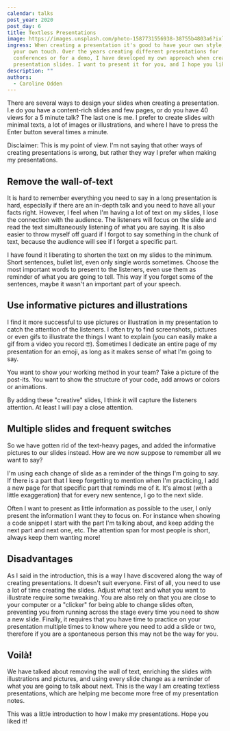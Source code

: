 ```yaml
---
calendar: talks
post_year: 2020
post_day: 6
title: Textless Presentations
image: https://images.unsplash.com/photo-1587731556938-38755b4803a6?ixlib=rb-1.2.1&ixid=eyJhcHBfaWQiOjEyMDd9&auto=format&fit=crop&w=2714&q=80
ingress: When creating a presentation it's good to have your own style, adding
  your own touch. Over the years creating different presentations for
  conferences or for a demo, I have developed my own approach when creating
  presentation slides. I want to present it for you, and I hope you like it!
description: ""
authors:
  - Caroline Odden
---
```

There are several ways to design your slides when creating a presentation. I.e do you have a content-rich slides and few pages, or do you have 40 views for a 5 minute talk? The last one is me. I prefer to create slides with minimal texts, a lot of images or illustrations, and where I have to press the Enter button several times a minute. 

Disclaimer: This is my point of view. I'm not saying that other ways of creating presentations is wrong, but rather they way I prefer when making my presentations.

## Remove the wall-of-text

It is hard to remember everything you need to say in a long presentation is hard, especially if there are an in-depth talk and you need to have all your facts right. However, I feel when I'm having a lot of text on my slides, I lose the connection with the audience. The listeners will focus on the slide and read the text simultaneously listening of what you are saying. It is also easier to throw myself off guard if I forgot to say something in the chunk of text, because the audience will see if I forget a specific part.

I have found it liberating to shorten the text on my slides to the minimum. Short sentences, bullet list, even only single words sometimes. Choose the most important words to present to the listeners, even use them as reminder of what you are going to tell. This way if you forget some of the sentences, maybe it wasn't an important part of your speech. 

## Use informative pictures and illustrations

I find it more successful to use pictures or illustration in my presentation to catch the attention of the listeners. I often try to find screenshots, pictures or even gifs to illustrate the things I want to explain (you can easily make a gif from a video you record 🤓). Sometimes I dedicate an entire page of my presentation for an emoji, as long as it makes sense of what I'm going to say. 

You want to show your working method in your team? Take a picture of the post-its. You want to show the structure of your code, add arrows or colors or animations. 

By adding these "creative" slides, I think it will capture the listeners attention. At least I will pay a close attention.

## Multiple slides and frequent switches

So we have gotten rid of the text-heavy pages, and added the informative pictures to our slides instead. How are we now suppose to remember all we want to say? 

I'm using each change of slide as a reminder of the things I'm going to say. If there is a part that I keep forgetting to mention when I'm practicing, I add a new page for that specific part that reminds me of it. It's almost (with a little exaggeration) that for every new sentence, I go to the next slide.

Often I want to present as little information as possible to the user, I only present the information I want they to focus on. For instance when showing a code snippet I start with the part I'm talking about, and keep adding the next part and next one, etc. The attention span for most people is short, always keep them wanting more!

## Disadvantages

As I said in the introduction, this is a way I have discovered along the way of creating presentations. It doesn't suit everyone. First of all, you need to use a lot of time creating the slides. Adjust what text and what you want to illustrate require some tweaking. You are also rely on that you are close to your computer or a "clicker" for being able to change slides often, preventing you from running across the stage every time you need to show a new slide. Finally, it requires that you have time to practice on your presentation multiple times to know where you need to add a slide or two, therefore if you are a spontaneous person this may not be the way for you. 

## Voilà!

We have talked about removing the wall of text, enriching the slides with illustrations and pictures, and using every slide change as a reminder of what you are going to talk about next. This is the way I am creating textless presentations, which are helping me become more free of my presentation notes. 

This was a little introduction to how I make my presentations. Hope you liked it!